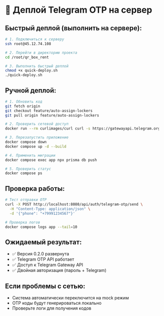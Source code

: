 # 🚀 Деплой Telegram OTP на сервер

## Быстрый деплой (выполнить на сервере):

```bash
# 1. Подключиться к серверу
ssh root@45.12.74.108

# 2. Перейти в директорию проекта
cd /root/qr_box_rent

# 3. Выполнить быстрый деплой
chmod +x quick-deploy.sh
./quick-deploy.sh
```

## Ручной деплой:

```bash
# 1. Обновить код
git fetch origin
git checkout feature/auto-assign-lockers
git pull origin feature/auto-assign-lockers

# 2. Проверить сетевой доступ
docker run --rm curlimages/curl curl -s https://gatewayapi.telegram.org/sendVerificationMessage

# 3. Перезапустить приложение
docker compose down
docker compose up -d --build

# 4. Применить миграции
docker compose exec app npx prisma db push

# 5. Проверить статус
docker compose ps
```

## Проверка работы:

```bash
# Тест отправки OTP
curl -X POST http://localhost:8080/api/auth/telegram-otp/send \
  -H "Content-Type: application/json" \
  -d '{"phone": "+79991234567"}'

# Проверка логов
docker compose logs app --tail=10
```

## Ожидаемый результат:
- ✅ Версия 0.2.0 развернута
- ✅ Telegram OTP API работает
- ✅ Доступ к Telegram Gateway API
- ✅ Двойная авторизация (пароль + Telegram)

## Если проблемы с сетью:
- Система автоматически переключится на mock режим
- OTP коды будут генерироваться локально
- Проверьте логи для получения кодов
